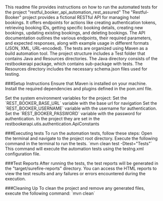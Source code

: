 This readme file provides instructions on how to run the automated tests for the project "restful_booker_api_automation_rest_assured" 
The "Restful-Booker" project provides a fictional RESTful API for managing hotel bookings. 
It offers endpoints for actions like creating authentication tokens, retrieving booking IDs, getting specific booking details, 
creating new bookings, updating existing bookings, and deleting bookings. The API documentation outlines the various endpoints, 
their required parameters, and expected responses, along with example usage in different formats (JSON, XML, URL-encoded). 
The tests are organized using Maven as a build automation tool. 
The project structure includes a Test folder that contains Java and Resources directories. 
The Java directory consists of the restbookerapi package, which contains sub-package with tests.
The Resources directory includes the necessary schema.json files used for testing.

###Setup Instructions
Ensure that Maven is installed on your machine.
Install the required dependencies and plugins defined in the pom.xml file.

Set the system environment variables for the project:
Set the ´REST_BOOKER_BASE_URL´ variable with the base url for navigation
Set the ´REST_BOOKER_USERNAME´ variable with the username for authentication.
Set the ´REST_BOOKER_PASSWORD´ variable with the password for authentication.
In the project they are set in the restbookerapi.utis.authentication.ApiConstants

###Executing tests
To run the automation tests, follow these steps:
Open the terminal and navigate to the project root directory.
Execute the following command in the terminal to run the tests.
´mvn clean test -Dtest="Tests"´
This command will execute the automation tests using the testng.xml configuration file.

###Test Reports
After running the tests, the test reports will be generated in the "target/surefire-reports" directory. 
You can access the HTML reports to view the test results and any failures or errors encountered during the execution.

###Cleaning Up
To clean the project and remove any generated files, execute the following command:
´mvn clean´

